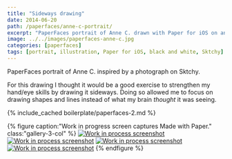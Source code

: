 ```yaml
---
title: "Sideways drawing"
date: 2014-06-20
path: /paperfaces/anne-c-portrait/
excerpt: "PaperFaces portrait of Anne C. drawn with Paper for iOS on an iPad."
image: ../../images/paperfaces-anne-c.jpg
categories: [paperfaces]
tags: [portrait, illustration, Paper for iOS, black and white, Sktchy]
---
```


PaperFaces portrait of Anne C. inspired by a photograph on Sktchy.

For this drawing I thought it would be a good exercise to strengthen my hand/eye skills by drawing it sideways. Doing so allowed me to focus on drawing shapes and lines instead of what my brain *thought* it was seeing.

{% include_cached boilerplate/paperfaces-2.md %}

{% figure caption:"Work in progress screen captures Made with Paper." class:"gallery-3-col" %}
[![Work in process screenshot](../../images/paperfaces-anne-c-process-1-600.jpg)](../../images/paperfaces-anne-c-process-1-lg.jpg) [![Work in process screenshot](../../images/paperfaces-anne-c-process-2-600.jpg)](../../images/paperfaces-anne-c-process-2-lg.jpg) [![Work in process screenshot](../../images/paperfaces-anne-c-process-3-600.jpg)](../../images/paperfaces-anne-c-process-3-lg.jpg) [![Work in process screenshot](../../images/paperfaces-anne-c-process-4-600.jpg)](../../images/paperfaces-anne-c-process-4-lg.jpg)
{% endfigure %}
